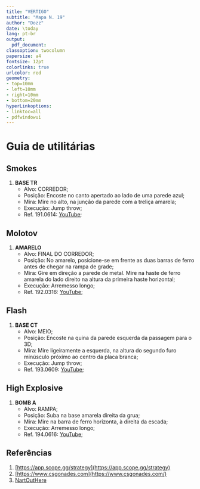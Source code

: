 ```yaml
---
title: "VERTIGO"
subtitle: "Mapa N. 19"
author: "Dozz"
date: \today
lang: pt-br
output:
  pdf_document:
classoption: twocolumn
papersize: a4
fontsize: 12pt
colorlinks: true
urlcolor: red
geometry:
- top=10mm
- left=10mm
- right=10mm
- bottom=20mm
hyperLinkoptions:
- linktoc=all
- pdfwindowui
---
```


# Guia de utilitárias

## Smokes

1. **BASE TR**
   - Alvo: CORREDOR;
   - Posição: Encoste no canto apertado ao lado de uma parede azul;
   - Mira: Mire no alto, na junção da parede com a treliça amarela;
   - Execução: Jump throw;
   - Ref. 191.0614: [YouTube](https://youtu.be/7sYh-80NbxM);

## Molotov

1. **AMARELO**
   - Alvo: FINAL DO CORREDOR;
   - Posição: No amarelo, posicione-se em frente as duas barras de ferro antes de chegar na rampa de grade;
   - Mira: Gire em direção a parede de metal. Mire na haste de ferro amarela do lado direito na altura da primeira haste horizontal;
   - Execução: Arremesso longo;
   - Ref. 192.0316: [YouTube](https://youtu.be/rYBEJHYFmgs);

## Flash

1. **BASE CT**
   - Alvo: MEIO;
   - Posição: Encoste na quina da parede esquerda da passagem para o 3D;
   - Mira: Mire ligeiramente a esquerda, na altura do segundo furo minúsculo próximo ao centro da placa branca;
   - Execução: Jump throw;
   - Ref. 193.0609: [YouTube](https://youtu.be/HO8-iByJRY8);

## High Explosive

1. **BOMB A**
   - Alvo: RAMPA;
   - Posição: Suba na base amarela direita da grua;
   - Mira: Mire na barra de ferro horizonta, à direita da escada;
   - Execução: Arremesso longo;
   - Ref. 194.0616: [YouTube](https://youtu.be/tfeQ5jKPKFM);

## Referências

1. [https://app.scope.gg/strategy](https://app.scope.gg/strategy)
1. [https://www.csgonades.com](https://www.csgonades.com/)
1. [NartOutHere](https://www.youtube.com/@nartouthere)
